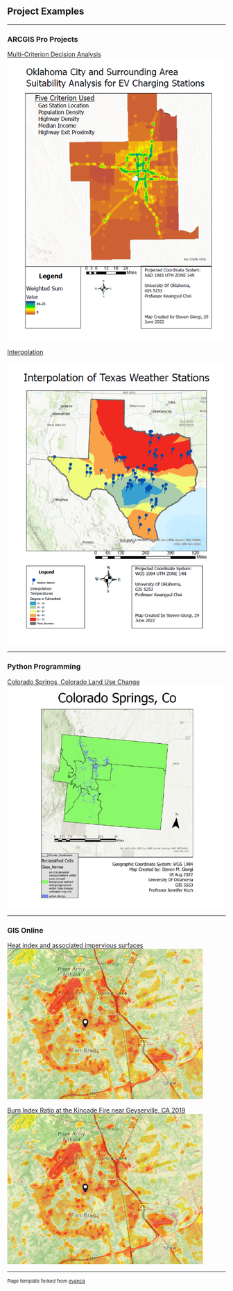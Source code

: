 ## Project Examples

---

### ARCGIS Pro Projects

[Multi-Criterion Decision Analysis](/pdf/SGiorgi_GIS5253_Lab4.pdf)
<img src="images/4.PNG?raw=true"/>


[Interpolation](/pdf/Interpolation1.pdf)

<img src="images/5.PNG?raw=true"/>

---

### Python Programming
[Colorado Springs, Colorado Land Use Change](/pdf/SGiorgi_GIS5653_Project.pdf)
<img src="images/6.PNG?raw=true"/>

---

### GIS Online
[Heat index and associated impervious surfaces](https://uok.maps.arcgis.com/home/item.html?id=7044bd37602840a78c8af003bb9577c7)
<img src="images/bragg.PNG?raw=true"/>

[Burn Index Ratio at the Kincade Fire near Geyserville, CA 2019](https://code.earthengine.google.com/c664ae1ef2cd355d778c5ad00f231d7b)
<img src="images/bragg.PNG?raw=true"/>

---
<p style="font-size:11px">Page template forked from <a href="https://github.com/evanca/quick-portfolio">evanca</a></p>
<!-- Remove above link if you don't want to attibute -->
